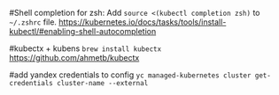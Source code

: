 #Shell completion for zsh:
Add `source <(kubectl completion zsh)` to `~/.zshrc` file.
https://kubernetes.io/docs/tasks/tools/install-kubectl/#enabling-shell-autocompletion

#kubectx + kubens
`brew install kubectx`
https://github.com/ahmetb/kubectx

#add yandex credentials to config
`yc managed-kubernetes cluster get-credentials cluster-name --external`
